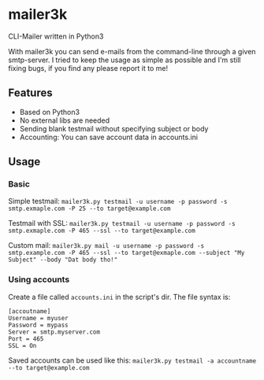 mailer3k
========

CLI-Mailer written in Python3

With mailer3k you can send e-mails from the command-line through a given smtp-server.
I tried to keep the usage as simple as possible and I'm still fixing bugs, if you find any
please report it to me!

## Features

* Based on Python3
* No external libs are needed
* Sending blank testmail without specifying subject or body
* Accounting: You can save account data in accounts.ini

## Usage

### Basic

Simple testmail:
`mailer3k.py testmail -u username -p password -s smtp.exmaple.com -P 25 --to target@example.com`

Testmail with SSL:
`mailer3k.py testmail -u username -p password -s smtp.exmaple.com -P 465 --ssl --to target@example.com`

Custom mail:
`mailer3k.py mail -u username -p password -s smtp.example.com -P 465 --ssl --to target@exmaple.com --subject "My Subject" --body "Dat body tho!"`

### Using accounts

Create a file called `accounts.ini` in the script's dir. The file syntax is:

    [accoutname]
    Username = myuser
    Password = mypass
    Server = smtp.myserver.com
    Port = 465
    SSL = On

Saved accounts can be used like this: `mailer3k.py testmail -a accountname --to target@example.com`
